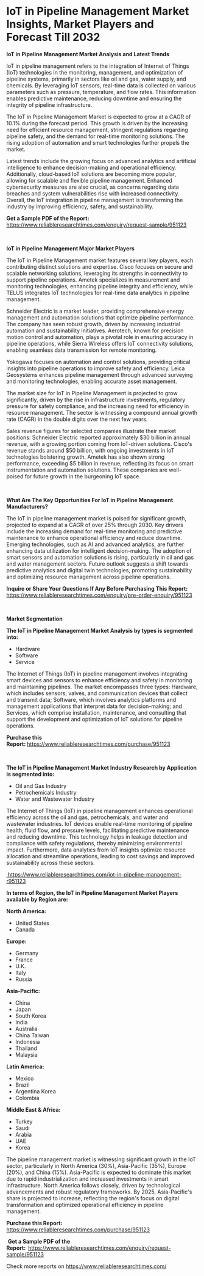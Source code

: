 <p><h1>IoT in Pipeline Management Market Insights, Market Players and Forecast Till 2032</h1></p><p><strong>IoT in Pipeline Management Market Analysis and Latest Trends</strong></p>
<p><p>IoT in pipeline management refers to the integration of Internet of Things (IoT) technologies in the monitoring, management, and optimization of pipeline systems, primarily in sectors like oil and gas, water supply, and chemicals. By leveraging IoT sensors, real-time data is collected on various parameters such as pressure, temperature, and flow rates. This information enables predictive maintenance, reducing downtime and ensuring the integrity of pipeline infrastructure.</p><p>The IoT in Pipeline Management Market is expected to grow at a CAGR of 10.1% during the forecast period. This growth is driven by the increasing need for efficient resource management, stringent regulations regarding pipeline safety, and the demand for real-time monitoring solutions. The rising adoption of automation and smart technologies further propels the market.</p><p>Latest trends include the growing focus on advanced analytics and artificial intelligence to enhance decision-making and operational efficiency. Additionally, cloud-based IoT solutions are becoming more popular, allowing for scalable and flexible pipeline management. Enhanced cybersecurity measures are also crucial, as concerns regarding data breaches and system vulnerabilities rise with increased connectivity. Overall, the IoT integration in pipeline management is transforming the industry by improving efficiency, safety, and sustainability.</p></p>
<p><strong>Get a Sample PDF of the Report:&nbsp;</strong> <a href="https://www.reliableresearchtimes.com/enquiry/request-sample/951123?utm_campaign=3209&utm_medium=2&utm_source=Github&utm_content=ia&utm_term=06032025&utm_id=iot-in-pipeline-management">https://www.reliableresearchtimes.com/enquiry/request-sample/951123</a></p>
<p>&nbsp;</p>
<p><strong>IoT in Pipeline Management Major Market Players</strong></p>
<p><p>The IoT in Pipeline Management market features several key players, each contributing distinct solutions and expertise. Cisco focuses on secure and scalable networking solutions, leveraging its strengths in connectivity to support pipeline operations. Ametek specializes in measurement and monitoring technologies, enhancing pipeline integrity and efficiency, while TELUS integrates IoT technologies for real-time data analytics in pipeline management.</p><p>Schneider Electric is a market leader, providing comprehensive energy management and automation solutions that optimize pipeline performance. The company has seen robust growth, driven by increasing industrial automation and sustainability initiatives. Aerotech, known for precision motion control and automation, plays a pivotal role in ensuring accuracy in pipeline operations, while Sierra Wireless offers IoT connectivity solutions, enabling seamless data transmission for remote monitoring.</p><p>Yokogawa focuses on automation and control solutions, providing critical insights into pipeline operations to improve safety and efficiency. Leica Geosystems enhances pipeline management through advanced surveying and monitoring technologies, enabling accurate asset management.</p><p>The market size for IoT in Pipeline Management is projected to grow significantly, driven by the rise in infrastructure investments, regulatory pressure for safety compliance, and the increasing need for efficiency in resource management. The sector is witnessing a compound annual growth rate (CAGR) in the double digits over the next few years.</p><p>Sales revenue figures for selected companies illustrate their market positions: Schneider Electric reported approximately $30 billion in annual revenue, with a growing portion coming from IoT-driven solutions. Cisco's revenue stands around $50 billion, with ongoing investments in IoT technologies bolstering growth. Ametek has also shown strong performance, exceeding $5 billion in revenue, reflecting its focus on smart instrumentation and automation solutions. These companies are well-poised for future growth in the burgeoning IoT space.</p></p>
<p>&nbsp;</p>
<p><strong>What Are The Key Opportunities For IoT in Pipeline Management Manufacturers?</strong></p>
<p><p>The IoT in pipeline management market is poised for significant growth, projected to expand at a CAGR of over 25% through 2030. Key drivers include the increasing demand for real-time monitoring and predictive maintenance to enhance operational efficiency and reduce downtime. Emerging technologies, such as AI and advanced analytics, are further enhancing data utilization for intelligent decision-making. The adoption of smart sensors and automation solutions is rising, particularly in oil and gas and water management sectors. Future outlook suggests a shift towards predictive analytics and digital twin technologies, promoting sustainability and optimizing resource management across pipeline operations.</p></p>
<p><strong>Inquire or Share Your Questions If Any Before Purchasing This Report:</strong> <a href="https://www.reliableresearchtimes.com/enquiry/pre-order-enquiry/951123?utm_campaign=3209&utm_medium=2&utm_source=Github&utm_content=ia&utm_term=06032025&utm_id=iot-in-pipeline-management">https://www.reliableresearchtimes.com/enquiry/pre-order-enquiry/951123</a></p>
<p>&nbsp;</p>
<p><strong>Market Segmentation</strong></p>
<p><strong>The IoT in Pipeline Management Market Analysis by types is segmented into:</strong></p>
<p><ul><li>Hardware</li><li>Software</li><li>Service</li></ul></p>
<p><p>The Internet of Things (IoT) in pipeline management involves integrating smart devices and sensors to enhance efficiency and safety in monitoring and maintaining pipelines. The market encompasses three types: Hardware, which includes sensors, valves, and communication devices that collect and transmit data; Software, which involves analytics platforms and management applications that interpret data for decision-making; and Services, which comprise installation, maintenance, and consulting that support the development and optimization of IoT solutions for pipeline operations.</p></p>
<p><strong>Purchase this Report:&nbsp;</strong><a href="https://www.reliableresearchtimes.com/purchase/951123?utm_campaign=3209&utm_medium=2&utm_source=Github&utm_content=ia&utm_term=06032025&utm_id=iot-in-pipeline-management">https://www.reliableresearchtimes.com/purchase/951123</a></p>
<p>&nbsp;</p>
<p><strong>The IoT in Pipeline Management Market Industry Research by Application is segmented into:</strong></p>
<p><ul><li>Oil and Gas Industry</li><li>Petrochemicals Industry</li><li>Water and Wastewater Industry</li></ul></p>
<p><p>The Internet of Things (IoT) in pipeline management enhances operational efficiency across the oil and gas, petrochemicals, and water and wastewater industries. IoT devices enable real-time monitoring of pipeline health, fluid flow, and pressure levels, facilitating predictive maintenance and reducing downtime. This technology helps in leakage detection and compliance with safety regulations, thereby minimizing environmental impact. Furthermore, data analytics from IoT insights optimize resource allocation and streamline operations, leading to cost savings and improved sustainability across these sectors.</p></p>
<p><a href="https://www.reliableresearchtimes.com/iot-in-pipeline-management-r951123?utm_campaign=3209&utm_medium=2&utm_source=Github&utm_content=ia&utm_term=06032025&utm_id=iot-in-pipeline-management">&nbsp;https://www.reliableresearchtimes.com/iot-in-pipeline-management-r951123</a></p>
<p><strong>In terms of Region, the IoT in Pipeline Management Market Players available by Region are:</strong></p>
<p>
    <p> <strong> North America: </strong>
        <ul>
            <li>United States</li>
            <li>Canada</li>
        </ul>
        </p> 
    <p> <strong> Europe: </strong>
        <ul>
            <li>Germany</li>
            <li>France</li>
            <li>U.K.</li>
            <li>Italy</li>
            <li>Russia</li>
        </ul>
        </p> 
    <p> <strong> Asia-Pacific: </strong>
        <ul>
            <li>China</li>
            <li>Japan</li>
            <li>South Korea</li>
            <li>India</li>
            <li>Australia</li>
            <li>China Taiwan</li>
            <li>Indonesia</li>
            <li>Thailand</li>
            <li>Malaysia</li>
        </ul>
        </p> 
    <p> <strong> Latin America: </strong>
        <ul>
            <li>Mexico</li>
            <li>Brazil</li>
            <li>Argentina Korea</li>
            <li>Colombia</li>
        </ul>
        </p> 
    <p> <strong> Middle East & Africa: </strong>
        <ul>
            <li>Turkey</li>
            <li>Saudi</li>
            <li>Arabia</li>
            <li>UAE</li>
            <li>Korea</li>
        </ul>
    </p>
    </p>
<p><p>The pipeline management market is witnessing significant growth in the IoT sector, particularly in North America (30%), Asia-Pacific (35%), Europe (20%), and China (15%). Asia-Pacific is expected to dominate this market due to rapid industrialization and increased investments in smart infrastructure. North America follows closely, driven by technological advancements and robust regulatory frameworks. By 2025, Asia-Pacific's share is projected to increase, reflecting the region's focus on digital transformation and optimized operational efficiency in pipeline management.</p></p>
<p><strong>Purchase this Report: </strong><a href="https://www.reliableresearchtimes.com/purchase/951123?utm_campaign=3209&utm_medium=2&utm_source=Github&utm_content=ia&utm_term=06032025&utm_id=iot-in-pipeline-management">https://www.reliableresearchtimes.com/purchase/951123</a></p>
<p>&nbsp;<strong>Get a Sample PDF of the Report:&nbsp;&nbsp;</strong><a href="https://www.reliableresearchtimes.com/enquiry/request-sample/951123?utm_campaign=3209&utm_medium=2&utm_source=Github&utm_content=ia&utm_term=06032025&utm_id=iot-in-pipeline-management">https://www.reliableresearchtimes.com/enquiry/request-sample/951123</a></p>
<p><strong></strong></p>
<p>Check more reports on <a href="https://www.reliableresearchtimes.com/?utm_campaign=3209&utm_medium=2&utm_source=Github&utm_content=ia&utm_term=06032025&utm_id=iot-in-pipeline-management">https://www.reliableresearchtimes.com/</a></p>